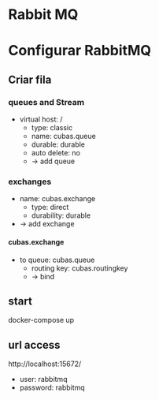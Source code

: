 # Rabbit MQ

# Configurar RabbitMQ

## Criar fila
### queues and Stream
- virtual host: /
  - type: classic
  - name: cubas.queue
  - durable: durable
  - auto delete: no
  - -> add queue

### exchanges
- name: cubas.exchange
  - type: direct
  - durability: durable
- -> add exchange

#### cubas.exchange
- to queue: cubas.queue
  - routing key: cubas.routingkey
  - -> bind

## start
docker-compose up

## url access
http://localhost:15672/

- user: rabbitmq
- password: rabbitmq